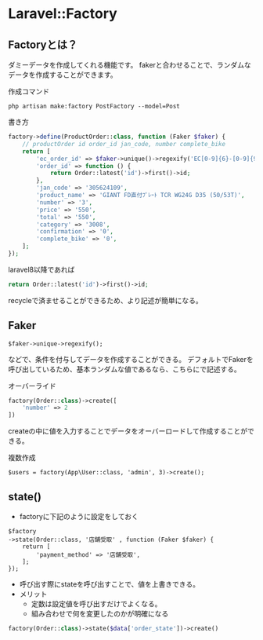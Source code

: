 # Laravel::Factory
## Factoryとは？

ダミーデータを作成してくれる機能です。
fakerと合わせることで、ランダムなデータを作成することができます。

作成コマンド

```shell
php artisan make:factory PostFactory --model=Post
```

書き方

```php
factory->define(ProductOrder::class, function (Faker $faker) {  
    // productOrder id order_id jan_code, number complete_bike  
    return [
        'ec_order_id' => $faker->unique()->regexify('EC[0-9]{6}-[0-9]{9}'),
        'order_id' => function () {  
            return Order::latest('id')->first()->id;  
        },  
        'jan_code' => '305624109',  
        'product_name' => 'GIANT FD直付ﾌﾟﾚｰﾄ TCR WG24G D35 (50/53T)',  
        'number' => '3',  
        'price' => '550',  
        'total' => '550',  
        'category' => '3008',  
        'confirmation' => '0',  
        'complete_bike' => '0',  
    ];  
});
```

laravel8以降であれば

```php
return Order::latest('id')->first()->id;
```

recycleで済ませることができるため、より記述が簡単になる。


## Faker

```
$faker->unique->regexify();
```

などで、条件を付与してデータを作成することができる。
デフォルトでFakerを呼び出しているため、基本ランダムな値であるなら、こちらにで記述する。


オーバーライド

```php
factory(Order::class)->create([
    'number' => 2
])
```

createの中に値を入力することでデータをオーバーロードして作成することができる。


複数作成
```
$users = factory(App\User::class, 'admin', 3)->create();
```



## state()

* factoryに下記のように設定をしておく

```
$factory
->state(Order::class, '店舗受取' , function (Faker $faker) {  
    return [  
        'payment_method' => '店舗受取',  
    ];  
});
```



* 呼び出す際にstateを呼び出すことで、値を上書きできる。
* メリット
    * 定数は設定値を呼び出すだけでよくなる。
    * 組み合わせで何を変更したのかが明確になる
```php
factory(Order::class)->state($data['order_state'])->create()
```

